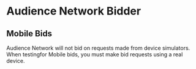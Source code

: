 # Audience Network Bidder

## Mobile Bids

Audience Network will not bid on requests made from device simulators.
When testingfor Mobile bids, you must make bid requests using a real device.
